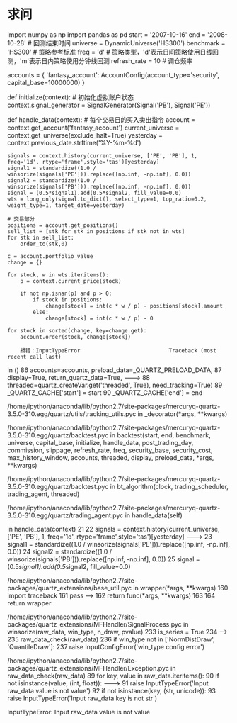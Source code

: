 # 求问

import numpy as np
import pandas as pd
start = '2007-10-16'
end = '2008-10-28'   # 回测结束时间
universe = DynamicUniverse('HS300') 
benchmark = 'HS300'                       # 策略参考标准
freq = 'd'                              # 策略类型，'d'表示日间策略使用日线回测，'m'表示日内策略使用分钟线回测
refresh_rate = 10                          # 调仓频率

accounts = {
    'fantasy_account': AccountConfig(account_type='security', capital_base=10000000)
}

def initialize(context):                   # 初始化虚拟账户状态  
    context.signal_generator = SignalGenerator(Signal('PB'), Signal('PE'))

def handle_data(context):                  # 每个交易日的买入卖出指令
    account = context.get_account('fantasy_account')
    current_universe = context.get_universe(exclude_halt=True)
    yesterday = context.previous_date.strftime('%Y-%m-%d')
    
    signals = context.history(current_universe, ['PE', 'PB'], 1, freq='1d', rtype='frame',style='tas')[yesterday]
    signal1 = standardize((1.0 / winsorize(signals['PE'])).replace([np.inf, -np.inf], 0.0))
    signal2 = standardize((1.0 / winsorize(signals['PB'])).replace([np.inf, -np.inf], 0.0))
    signal = (0.5*signal1).add(0.5*signal2, fill_value=0.0)
    wts = long_only(signal.to_dict(), select_type=1, top_ratio=0.2, weight_type=1, target_date=yesterday)
    
    # 交易部分
    positions = account.get_positions()
    sell_list = [stk for stk in positions if stk not in wts]
    for stk in sell_list:
        order_to(stk,0)

    c = account.portfolio_value
    change = {}
                                               
    for stock, w in wts.iteritems():
        p = context.current_price(stock)

        if not np.isnan(p) and p > 0:
            if stock in positions:
                change[stock] = int(c * w / p) - positions[stock].amount
            else:
                change[stock] = int(c * w / p) - 0

    for stock in sorted(change, key=change.get):
        account.order(stock, change[stock])
        
        报错：InputTypeError                            Traceback (most recent call last)
<mercury-input-2-C0C31524853C464C849356DBB15F8B03> in <module>()
     86                                             accounts=accounts, preload_data=_QUARTZ_PRELOAD_DATA,
     87                                             display=True, return_quartz_data=True,
---> 88                                             threaded=quartz_createVar.get('threaded', True), need_tracking=True)
     89     _QUARTZ_CACHE['start'] = start
     90     _QUARTZ_CACHE['end'] = end

/home/ipython/anaconda/lib/python2.7/site-packages/mercuryq-quartz-3.5.0-310.egg/quartz/utils/tracking_utils.pyc in _decorator(*args, **kwargs)

/home/ipython/anaconda/lib/python2.7/site-packages/mercuryq-quartz-3.5.0-310.egg/quartz/backtest.pyc in backtest(start, end, benchmark, universe, capital_base, initialize, handle_data, post_trading_day, commission, slippage, refresh_rate, freq, security_base, security_cost, max_history_window, accounts, threaded, display, preload_data, *args, **kwargs)

/home/ipython/anaconda/lib/python2.7/site-packages/mercuryq-quartz-3.5.0-310.egg/quartz/backtest.pyc in bt_algorithm(clock, trading_scheduler, trading_agent, threaded)

/home/ipython/anaconda/lib/python2.7/site-packages/mercuryq-quartz-3.5.0-310.egg/quartz/trading_agent.pyc in handle_data(self)

<mercury-input-2-C0C31524853C464C849356DBB15F8B03> in handle_data(context)
     21 
     22     signals = context.history(current_universe, ['PE', 'PB'], 1, freq='1d', rtype='frame',style='tas')[yesterday]
---> 23     signal1 = standardize((1.0 / winsorize(signals['PE'])).replace([np.inf, -np.inf], 0.0))
     24     signal2 = standardize((1.0 / winsorize(signals['PB'])).replace([np.inf, -np.inf], 0.0))
     25     signal = (0.5*signal1).add(0.5*signal2, fill_value=0.0)

/home/ipython/anaconda/lib/python2.7/site-packages/quartz_extensions/base_util.pyc in wrapper(*args, **kwargs)
    160             import traceback
    161             pass
--> 162         return func(*args, **kwargs)
    163 
    164     return wrapper

/home/ipython/anaconda/lib/python2.7/site-packages/quartz_extensions/MFHandler/SignalProcess.pyc in winsorize(raw_data, win_type, n_draw, pvalue)
    233         is_series = True
    234 
--> 235     raw_data_check(raw_data)
    236     if win_type not in ['NormDistDraw', 'QuantileDraw']:
    237         raise InputConfigError('win_type config error')

/home/ipython/anaconda/lib/python2.7/site-packages/quartz_extensions/MFHandler/Exception.pyc in raw_data_check(raw_data)
     89     for key, value in raw_data.iteritems():
     90         if not isinstance(value, (int, float)):
---> 91             raise InputTypeError('Input raw_data value is not value')
     92         if not isinstance(key, (str, unicode)):
     93             raise InputTypeError('Input raw_data key is not str')

InputTypeError: Input raw_data value is not value